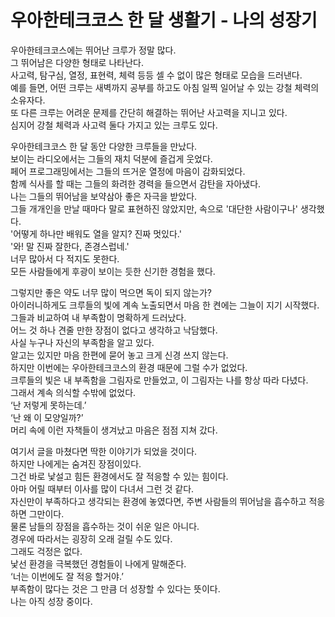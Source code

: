 # 우아한테크코스 한 달 생활기 - 나의 성장기

우아한테크코스에는 뛰어난 크루가 정말 많다.  
그 뛰어남은 다양한 형태로 나타난다.  
사고력, 탐구심, 열정, 표현력, 체력 등등 셀 수 없이 많은 형태로 모습을 드러낸다.  
예를 들면, 어떤 크루는 새벽까지 공부를 하고도 아침 일찍 일어날 수 있는 강철 체력의 소유자다.  
또 다른 크루는 어려운 문제를 간단히 해결하는 뛰어난 사고력을 지니고 있다.  
심지어 강철 체력과 사고력 둘다 가지고 있는 크루도 있다.  

우아한테크코스 한 달 동안 다양한 크루들을 만났다.  
보이는 라디오에서는 그들의 재치 덕분에 즐겁게 웃었다.  
페어 프로그래밍에서는 그들의 뜨거운 열정에 마음이 감화되었다.  
함께 식사를 할 때는 그들의 화려한 경력을 들으면서 감탄을 자아냈다.  
나는 그들의 뛰어남을 보약삼아 좋은 자극을 받았다.  
그들 개개인을 만날 때마다 말로 표현하진 않았지만, 속으로 '대단한 사람이구나' 생각했다.  
'어떻게 하나만 배워도 열을 알지? 진짜 멋있다.'  
'와! 말 진짜 잘한다, 존경스럽네.'  
너무 많아서 다 적지도 못한다.  
모든 사람들에게 후광이 보이는 듯한 신기한 경험을 했다.  

그렇지만 좋은 약도 너무 많이 먹으면 독이 되지 않는가?  
아이러니하게도 크루들의 빛에 계속 노출되면서 마음 한 켠에는 그늘이 지기 시작했다.  
그들과 비교하여 내 부족함이 명확하게 드러났다.  
어느 것 하나 견줄 만한 장점이 없다고 생각하고 낙담했다.  
사실 누구나 자신의 부족함을 알고 있다.  
알고는 있지만 마음 한편에 묻어 놓고 크게 신경 쓰지 않는다.  
하지만 이번에는 우아한테크코스의 환경 때문에 그럴 수가 없었다.  
크루들의 빛은 내 부족함을 그림자로 만들었고, 이 그림자는 나를 항상 따라 다녔다.  
그래서 계속 의식할 수밖에 없었다.  
‘난 저렇게 못하는데.’  
‘난 왜 이 모양일까?’  
머리 속에 이런 자책들이 생겨났고 마음은 점점 지쳐 갔다.  

여기서 글을 마쳤다면 딱한 이야기가 되었을 것이다.  
하지만 나에게는 숨겨진 장점이있다.  
그건 바로 낯설고 힘든 환경에서도 잘 적응할 수 있는 힘이다.  
아마 어릴 때부터 이사를 많이 다녀서 그런 것 같다.  
자신만이 부족하다고 생각되는 환경에 놓였다면, 주변 사람들의 뛰어남을 흡수하고 적응하면 그만이다.  
물론 남들의 장점을 흡수하는 것이 쉬운 일은 아니다.  
경우에 따라서는 굉장히 오래 걸릴 수도 있다.  
그래도 걱정은 없다.  
낯선 환경을 극복했던 경험들이 나에게 말해준다.  
‘너는 이번에도 잘 적응 할거야.’  
부족함이 많다는 것은 그 만큼 더 성장할 수 있다는 뜻이다.  
나는 아직 성장 중이다.
